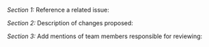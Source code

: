 *Section 1:*
Reference a related issue:

*Section 2:*
Description of changes proposed:

*Section 3:*
Add mentions of team members responsible for reviewing:
